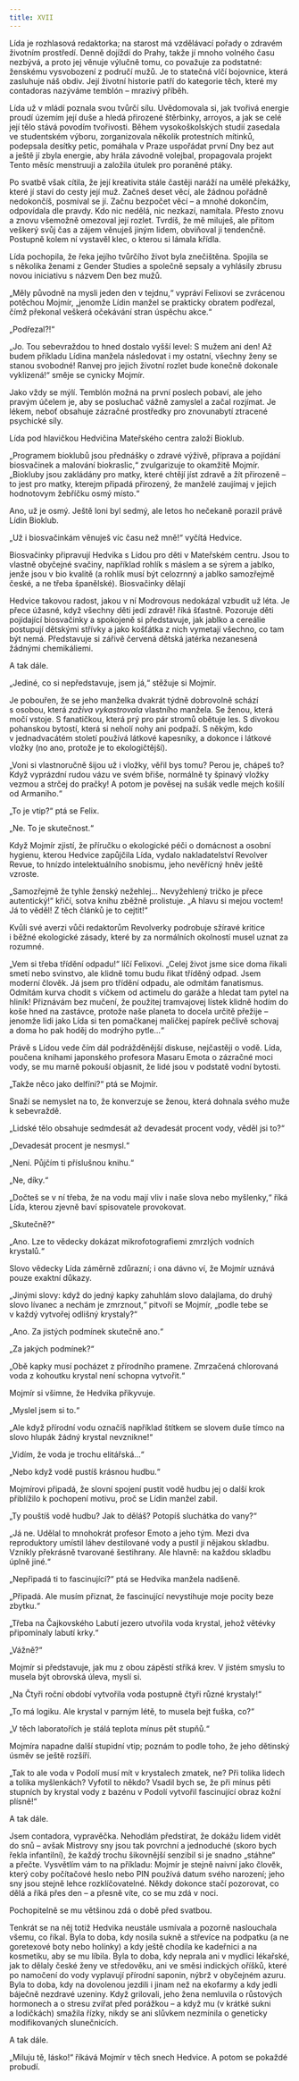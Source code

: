 ```yaml
---
title: XVII
---
```


Lída je rozhlasová redaktorka; na starost má vzdělávací pořady o zdravém životním prostředí. Denně dojíždí do Prahy, takže jí mnoho volného času nezbývá, a proto jej věnuje výlučně tomu, co považuje za podstatné: ženskému vysvobození z područí mužů. Je to statečná vlčí bojovnice, která zasluhuje náš obdiv. Její životní historie patří do kategorie těch, které my contadoras nazýváme temblón – mrazivý příběh.

Lída už v mládí poznala svou tvůrčí sílu. Uvědomovala si, jak tvořivá energie proudí územím její duše a hledá přirozené štěrbinky, arroyos, a jak se celé její tělo stává povodím tvořivosti. Během vysokoškolských studií zasedala ve studentském výboru, zorganizovala několik protestních mítinků, podepsala desítky petic, pomáhala v Praze uspořádat první Dny bez aut a ještě jí zbyla energie, aby hrála závodně volejbal, propagovala projekt Tento měsíc menstruuji a založila útulek pro poraněné ptáky.

Po svatbě však cítila, že její kreativita stále častěji naráží na umělé překážky, které jí staví do cesty její muž. Začneš deset věcí, ale žádnou pořádně nedokončíš, posmíval se jí. Začnu bezpočet věcí – a mnohé dokončím, odpovídala dle pravdy. Kdo nic nedělá, nic nezkazí, namítala. Přesto znovu a znovu všemožně omezoval její rozlet. Tvrdíš, že mě miluješ, ale přitom veškerý svůj čas a zájem věnuješ jiným lidem, obviňoval ji tendenčně. Postupně kolem ní vystavěl klec, o kterou si lámala křídla.

Lída pochopila, že řeka jejího tvůrčího život byla znečištěna. Spojila se s několika ženami z Gender Studies a společně sepsaly a vyhlásily zbrusu novou iniciativu s názvem Den bez mužů.

„Měly původně na mysli jeden den v tejdnu,“ vypráví Felixovi se zvrácenou potěchou Mojmír, „jenomže Lídin manžel se prakticky obratem podřezal, čímž překonal veškerá očekávání stran úspěchu akce.“

„Podřezal?!“

„Jo. Tou sebevraždou to hned dostalo vyšší level: S mužem ani den! Až budem příkladu Lídina manžela následovat i my ostatní, všechny ženy se stanou svobodné! Ranvej pro jejich životní rozlet bude konečně dokonale vyklizená!“ směje se cynicky Mojmír.

Jako vždy se mýlí. Temblón možná na první poslech pobaví, ale jeho pravým účelem je, aby se posluchač vážně zamyslel a začal rozjímat. Je lékem, neboť obsahuje zázračné prostředky pro znovunabytí ztracené psychické síly.

  

Lída pod hlavičkou Hedvičina Mateřského centra založí Bioklub.

„Programem bioklubů jsou přednášky o zdravé výživě, příprava a pojídání biosvačinek a malování biokraslic,“ zvulgarizuje to okamžitě Mojmír. „Biokluby jsou zakládány pro matky, které chtějí jíst zdravě a žít přirozeně – to jest pro matky, kterejm připadá přirozený, že manželé zaujímaj v jejich hodnotovym žebříčku osmý místo.“

Ano, už je osmý. Ještě loni byl sedmý, ale letos ho nečekaně porazil právě Lídin Bioklub.

„Už i biosvačinkám věnuješ víc času než mně!“ vyčítá Hedvice.

  

Biosvačinky připravují Hedvika s Lídou pro děti v Mateřském centru. Jsou to vlastně obyčejné svačiny, například rohlík s máslem a se sýrem a jablko, jenže jsou v bio kvalitě (a rohlík musí být celozrnný a jablko samozřejmě české, a ne třeba španělské). Biosvačinky dělají

Hedvice takovou radost, jakou v ní Modrovous nedokázal vzbudit už léta. Je přece úžasné, když všechny děti jedí zdravě! říká šťastně. Pozoruje děti pojídající biosvačinky a spokojeně si představuje, jak jablko a cereálie postupují dětskými střívky a jako košťátka z nich vymetají všechno, co tam být nemá. Představuje si zářivě červená dětská jatérka nezanesená žádnými chemikáliemi.

A tak dále.

„Jediné, co si nepředstavuje, jsem já,“ stěžuje si Mojmír.

Je pobouřen, že se jeho manželka dvakrát týdně dobrovolně schází s osobou, která _zaživa vykastrovala_ vlastního manžela. Se ženou, která močí vstoje. S fanatičkou, která prý pro pár stromů obětuje les. S divokou pohanskou bytostí, která si neholí nohy ani podpaží. S někým, kdo v jednadvacátém století používá látkové kapesníky, a dokonce i látkové vložky (no ano, protože je to ekologičtější).

„Voni si vlastnoručně šijou už i vložky, věřil bys tomu? Perou je, chápeš to? Když vyprázdní rudou vázu ve svém břiše, normálně ty špinavý vložky vezmou a strčej do pračky! A potom je pověsej na sušák vedle mejch košilí od Armaniho.“

„To je vtip?“ ptá se Felix.

„Ne. To je skutečnost.“

  

Když Mojmír zjistí, že příručku o ekologické péči o domácnost a osobní hygienu, kterou Hedvice zapůjčila Lída, vydalo nakladatelství Revolver Revue, to hnízdo intelektuálního snobismu, jeho nevěřícný hněv ještě vzroste.

„Samozřejmě že tyhle ženský nežehlej... Nevyžehlený tričko je přece autentický!“ křičí, sotva knihu zběžně prolistuje. „A hlavu si mejou voctem! Já to věděl! Z těch článků je to cejtit!“

Kvůli své averzi vůči redaktorům Revolverky podrobuje sžíravé kritice i běžné ekologické zásady, které by za normálních okolností musel uznat za rozumné.

„Vem si třeba třídění odpadu!“ líčí Felixovi. „Celej život jsme sice doma řikali smetí nebo svinstvo, ale klidně tomu budu řikat tříděný odpad. Jsem moderní člověk. Já jsem pro třídění odpadu, ale odmítám fanatismus. Odmítám kurva chodit s víčkem od actimelu do garáže a hledat tam pytel na hliník! Přiznávám bez mučení, že použitej tramvajovej lístek klidně hodím do koše hned na zastávce, protože naše planeta to docela určitě přežije – jenomže lidi jako Lída si ten pomačkanej maličkej papírek pečlivě schovaj a doma ho pak hoděj do modrýho pytle...“

Právě s Lídou vede čím dál podrážděnější diskuse, nejčastěji o vodě. Lída, poučena knihami japonského profesora Masaru Emota o zázračné moci vody, se mu marně pokouší objasnit, že lidé jsou v podstatě vodní bytosti.

„Takže něco jako delfíni?“ ptá se Mojmír.

Snaží se nemyslet na to, že konverzuje se ženou, která dohnala svého muže k sebevraždě.

„Lidské tělo obsahuje sedmdesát až devadesát procent vody, věděl jsi to?“

„Devadesát procent je nesmysl.“

„Není. Půjčím ti příslušnou knihu.“

„Ne, díky.“

„Dočteš se v ní třeba, že na vodu mají vliv i naše slova nebo myšlenky,“ říká Lída, kterou zjevně baví spisovatele provokovat.

„Skutečně?“

„Ano. Lze to vědecky dokázat mikrofotografiemi zmrzlých vodních krystalů.“

Slovo vědecky Lída záměrně zdůrazní; i ona dávno ví, že Mojmír uznává pouze exaktní důkazy.

„Jinými slovy: když do jedný kapky zahuhlám slovo dalajlama, do druhý slovo lívanec a nechám je zmrznout,“ pitvoří se Mojmír, „podle tebe se v každý vytvořej odlišný krystaly?“

„Ano. Za jistých podmínek skutečně ano.“

„Za jakých podmínek?“

„Obě kapky musí pocházet z přírodního pramene. Zmrzačená chlorovaná voda z kohoutku krystal není schopna vytvořit.“

Mojmír si všimne, že Hedvika přikyvuje.

„Myslel jsem si to.“

„Ale když přírodní vodu označíš například štítkem se slovem duše tímco na slovo hlupák žádný krystal nevznikne!“

„Vidím, že voda je trochu elitářská...“

„Nebo když vodě pustíš krásnou hudbu.“

Mojmírovi připadá, že slovní spojení pustit vodě hudbu jej o další krok přiblížilo k pochopení motivu, proč se Lídin manžel zabil.

„Ty pouštíš vodě hudbu? Jak to děláš? Potopíš sluchátka do vany?“

„Já ne. Udělal to mnohokrát profesor Emoto a jeho tým. Mezi dva reproduktory umístil láhev destilované vody a pustil jí nějakou skladbu. Vznikly překrásně tvarované šestihrany. Ale hlavně: na každou skladbu úplně jiné.“

„Nepřipadá ti to fascinující?“ ptá se Hedvika manžela nadšeně.

„Připadá. Ale musím přiznat, že fascinující nevystihuje moje pocity beze zbytku.“

„Třeba na Čajkovského Labutí jezero utvořila voda krystal, jehož větévky připomínaly labutí krky.“

„Vážně?“

Mojmír si představuje, jak mu z obou zápěstí stříká krev. V jistém smyslu to musela být obrovská úleva, myslí si.

„Na Čtyři roční období vytvořila voda postupně čtyři různé krystaly!“

„To má logiku. Ale krystal v parným létě, to musela bejt fuška, co?“

„V těch laboratořích je stálá teplota mínus pět stupňů.“

Mojmíra napadne další stupidní vtip; poznám to podle toho, že jeho dětinský úsměv se ještě rozšíří.

„Tak to ale voda v Podolí musí mít v krystalech zmatek, ne? Při tolika lidech a tolika myšlenkách? Vyfotil to někdo? Vsadil bych se, že při mínus pěti stupních by krystal vody z bazénu v Podolí vytvořil fascinující obraz kožní plísně!“

A tak dále.

  

Jsem contadora, vypravěčka. Nehodlám předstírat, že dokážu lidem vidět do snů – avšak Mistrovy sny jsou tak povrchní a jednoduché (skoro bych řekla infantilní), že každý trochu šikovnější senzibil si je snadno „stáhne“ a přečte. Vysvětlím vám to na příkladu: Mojmír je stejně naivní jako člověk, který coby počítačové heslo nebo PIN používá datum svého narození; jeho sny jsou stejně lehce rozklíčovatelné. Někdy dokonce stačí pozorovat, co dělá a říká přes den – a přesně víte, co se mu zdá v noci.

Pochopitelně se mu většinou zdá o době před svatbou.

Tenkrát se na něj totiž Hedvika neustále usmívala a pozorně naslouchala všemu, co říkal. Byla to doba, kdy nosila sukně a střevíce na podpatku (a ne goretexové boty nebo holínky) a kdy ještě chodila ke kadeřnici a na kosmetiku, aby se mu líbila. Byla to doba, kdy neprala ani v mydlici lékařské, jak to dělaly české ženy ve středověku, ani ve směsi indických oříšků, které po namočení do vody vyplavují přírodní saponin, nýbrž v obyčejném azuru. Byla to doba, kdy na dovolenou jezdili i jinam než na ekofarmy a kdy jedli báječně nezdravé uzeniny. Když grilovali, jeho žena nemluvila o růstových hormonech a o stresu zvířat před porážkou – a když mu (v krátké sukni a lodičkách) smažila řízky, nikdy se ani slůvkem nezmínila o geneticky modifikovaných slunečnicích.

A tak dále.

„Miluju tě, lásko!“ říkává Mojmír v těch snech Hedvice. A potom se pokaždé probudí.
